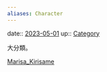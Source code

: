 ```yaml
---
aliases: Character
---
```


date:: [2023-05-01](/Daily_Note/2023-05-01.md)
up:: [Category](202305011427.md)

大分類。

[Marisa_Kirisame](../../Bar/Novel/Touhou_Project/Marisa_Kirisame.md)